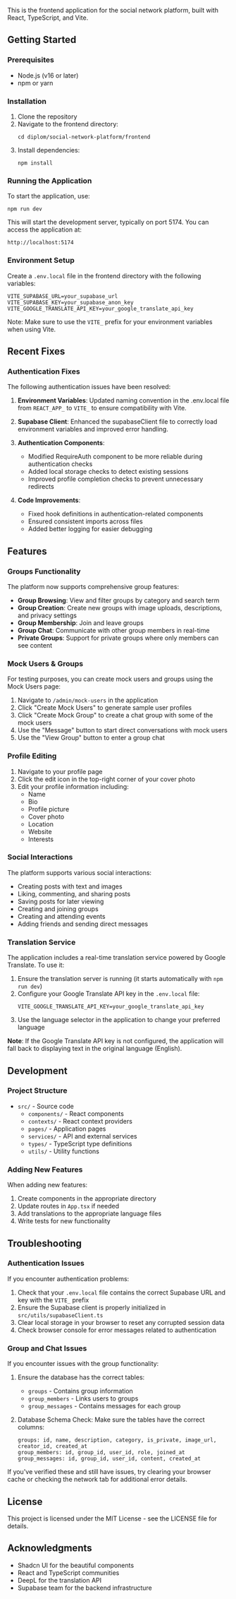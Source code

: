 This is the frontend application for the social network platform, built with React, TypeScript, and Vite.

## Getting Started

### Prerequisites

- Node.js (v16 or later)
- npm or yarn

### Installation

1. Clone the repository
2. Navigate to the frontend directory:
   ```
   cd diplom/social-network-platform/frontend
   ```
3. Install dependencies:
   ```
   npm install
   ```

### Running the Application

To start the application, use:

```
npm run dev
```

This will start the development server, typically on port 5174. You can access the application at:

```
http://localhost:5174
```

### Environment Setup

Create a `.env.local` file in the frontend directory with the following variables:

```
VITE_SUPABASE_URL=your_supabase_url
VITE_SUPABASE_KEY=your_supabase_anon_key
VITE_GOOGLE_TRANSLATE_API_KEY=your_google_translate_api_key
```

Note: Make sure to use the `VITE_` prefix for your environment variables when using Vite.

## Recent Fixes

### Authentication Fixes

The following authentication issues have been resolved:

1. **Environment Variables**: Updated naming convention in the .env.local file from `REACT_APP_` to `VITE_` to ensure compatibility with Vite.

2. **Supabase Client**: Enhanced the supabaseClient file to correctly load environment variables and improved error handling.

3. **Authentication Components**: 
   - Modified RequireAuth component to be more reliable during authentication checks
   - Added local storage checks to detect existing sessions
   - Improved profile completion checks to prevent unnecessary redirects

4. **Code Improvements**:
   - Fixed hook definitions in authentication-related components
   - Ensured consistent imports across files
   - Added better logging for easier debugging

## Features

### Groups Functionality

The platform now supports comprehensive group features:

- **Group Browsing**: View and filter groups by category and search term
- **Group Creation**: Create new groups with image uploads, descriptions, and privacy settings
- **Group Membership**: Join and leave groups
- **Group Chat**: Communicate with other group members in real-time
- **Private Groups**: Support for private groups where only members can see content

### Mock Users & Groups

For testing purposes, you can create mock users and groups using the Mock Users page:

1. Navigate to `/admin/mock-users` in the application
2. Click "Create Mock Users" to generate sample user profiles
3. Click "Create Mock Group" to create a chat group with some of the mock users
4. Use the "Message" button to start direct conversations with mock users
5. Use the "View Group" button to enter a group chat

### Profile Editing

1. Navigate to your profile page
2. Click the edit icon in the top-right corner of your cover photo
3. Edit your profile information including:
   - Name
   - Bio
   - Profile picture
   - Cover photo
   - Location
   - Website
   - Interests

### Social Interactions

The platform supports various social interactions:

- Creating posts with text and images
- Liking, commenting, and sharing posts
- Saving posts for later viewing
- Creating and joining groups
- Creating and attending events
- Adding friends and sending direct messages

### Translation Service

The application includes a real-time translation service powered by Google Translate. To use it:

1. Ensure the translation server is running (it starts automatically with `npm run dev`)
2. Configure your Google Translate API key in the `.env.local` file:
   ```
   VITE_GOOGLE_TRANSLATE_API_KEY=your_google_translate_api_key
   ```
3. Use the language selector in the application to change your preferred language

**Note**: If the Google Translate API key is not configured, the application will fall back to displaying text in the original language (English).

## Development

### Project Structure

- `src/` - Source code
  - `components/` - React components
  - `contexts/` - React context providers
  - `pages/` - Application pages
  - `services/` - API and external services
  - `types/` - TypeScript type definitions
  - `utils/` - Utility functions

### Adding New Features

When adding new features:

1. Create components in the appropriate directory
2. Update routes in `App.tsx` if needed
3. Add translations to the appropriate language files
4. Write tests for new functionality

## Troubleshooting

### Authentication Issues

If you encounter authentication problems:

1. Check that your `.env.local` file contains the correct Supabase URL and key with the `VITE_` prefix
2. Ensure the Supabase client is properly initialized in `src/utils/supabaseClient.ts`
3. Clear local storage in your browser to reset any corrupted session data
4. Check browser console for error messages related to authentication

### Group and Chat Issues

If you encounter issues with the group functionality:

1. Ensure the database has the correct tables:
   - `groups` - Contains group information
   - `group_members` - Links users to groups
   - `group_messages` - Contains messages for each group

2. Database Schema Check: Make sure the tables have the correct columns:
   ```
   groups: id, name, description, category, is_private, image_url, creator_id, created_at
   group_members: id, group_id, user_id, role, joined_at
   group_messages: id, group_id, user_id, content, created_at
   ```

If you've verified these and still have issues, try clearing your browser cache or checking the network tab for additional error details.

## License

This project is licensed under the MIT License - see the LICENSE file for details.

## Acknowledgments

- Shadcn UI for the beautiful components
- React and TypeScript communities
- DeepL for the translation API
- Supabase team for the backend infrastructure
